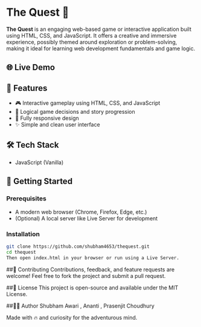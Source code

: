# The Quest 🧭

**The Quest** is an engaging web-based game or interactive application built using HTML, CSS, and JavaScript. It offers a creative and immersive experience, possibly themed around exploration or problem-solving, making it ideal for learning web development fundamentals and game logic.


## 🌐 Live Demo

> 

## 🧩 Features

- 🎮 Interactive gameplay using HTML, CSS, and JavaScript
- 🧠 Logical game decisions and story progression
- 📱 Fully responsive design
- ✨ Simple and clean user interface

## 🛠️ Tech Stack
- JavaScript (Vanilla)

## 🚀 Getting Started

### Prerequisites

- A modern web browser (Chrome, Firefox, Edge, etc.)
- (Optional) A local server like Live Server for development

### Installation

```bash
git clone https://github.com/shubham4653/thequest.git
cd thequest
Then open index.html in your browser or run using a Live Server.
```

##🙌 Contributing
Contributions, feedback, and feature requests are welcome! Feel free to fork the project and submit a pull request.

##📄 License
This project is open-source and available under the MIT License.

##👨‍💻 Author
Shubham Awari , Ananti , Prasenjit Choudhury

Made with 🔥 and curiosity for the adventurous mind.
